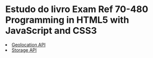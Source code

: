 <!DOCTYPE html>
<html lang="en">
<head>
    <meta charset="UTF-8">
    <meta name="viewport" content="width=<device-width>, initial-scale=1.0">
    <meta http-equiv="X-UA-Compatible" content="ie=edge">
</head>
<body>
    <div id="Header">
        <h1>Estudo do livro Exam Ref 70-480 Programming in HTML5 with JavaScript and CSS3</h1>
        <nav>
            <li><a href="Geolocation API.html">Geolocation API</a></li>
            <li><a href="WebStorageAPI.html">Storage API</a></li>
        </nav>
    </div>
    <div id="LeftSide"></div>
    <div id="RightSide"></div>
    <div id="Footer"></div>
</body>
</html>
